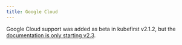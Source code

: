 ```yaml
---
title: Google Cloud
---
```


Google Cloud support was added as beta in kubefirst v2.1.2, but the [documentation is only starting v2.3](https://kubefirst.konstruct.io/docs/next/gcp/overview).
